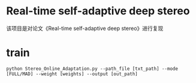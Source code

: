 # Real-time self-adaptive deep stereo

该项目是对论文《Real-time self-adaptive deep stereo》进行复现

# train
```
python Stereo_Online_Adaptation.py --path_file [txt_path] --mode [FULL/MAD] --weight [weights] --output [out_path]
```